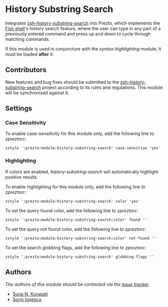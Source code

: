 History Substring Search
========================

Integrates [zsh-history-substring-search][1] into Prezto, which implements
the [Fish shell][2]'s history search feature, where the user can type in any
part of a previously entered command and press up and down to cycle through
matching commands.

If this module is used in conjuncture with the *syntax-highlighting* module, it
must be loaded **after** it.

Contributors
------------

New features and bug fixes should be submitted to the
[zsh-history-substring-search][1] project according to its rules and
regulations. This module will be synchronized against it.

Settings
--------

### Case Sensitivity

To enable case-sensitivity for this module only, add the following line to
*zpreztorc*:

    zstyle ':prezto:module:history-substring-search' case-sensitive 'yes'

### Highlighting

If colors are enabled, *history-substring-search* will automatically highlight
positive results.

To enable highlighting for this module only, add the following line to
*zpreztorc*:

    zstyle ':prezto:module:history-substring-search' color 'yes'

To set the query found color, add the following line to *zpreztorc*:

    zstyle ':prezto:module:history-substring-search:color' found ''

To set the query not found color, add the following line to *zpreztorc*:

    zstyle ':prezto:module:history-substring-search:color' not-found ''

To set the search globbing flags, add the following line to *zpreztorc*:

    zstyle ':prezto:module:history-substring-search' globbing-flags ''

Authors
-------

*The authors of this module should be contacted via the [issue tracker][3].*

  - [Suraj N. Kurapati](https://github.com/sunaku)
  - [Sorin Ionescu](https://github.com/sorin-ionescu)

[1]: https://github.com/zsh-users/zsh-history-substring-search
[2]: http://fishshell.com
[3]: https://github.com/zsh-users/prezto/issues

